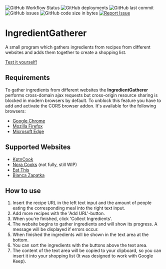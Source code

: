 ![GitHub Workflow Status](https://img.shields.io/github/workflow/status/Slartibartfass2/IngredientGatherer/pages%20build%20and%20deployment?logo=github)
![GitHub deployments](https://img.shields.io/github/deployments/Slartibartfass2/IngredientGatherer/github-pages?logo=github)
![GitHub last commit](https://img.shields.io/github/last-commit/Slartibartfass2/IngredientGatherer?logo=github)
![GitHub issues](https://img.shields.io/github/issues-raw/Slartibartfass2/IngredientGatherer?logo=github)
![GitHub code size in bytes](https://img.shields.io/github/languages/code-size/Slartibartfass2/IngredientGatherer?logo=github)
[![Report Issue](https://img.shields.io/badge/-Report%20issue-red?style=flat&logo=data:image/png;base64,iVBORw0KGgoAAAANSUhEUgAAACQAAAAkCAYAAADhAJiYAAAAsklEQVR4Ae3UEQzEQBCF4YVzd66nrvWs0+JBPeNUdzzPYT11Onen/3TwLbyl+ZPBSb5sstOq1VXAAEKc7sZczPf2Y3woPyajfBg/yo/JKDfmTr/qVlHOl4m0F+hpKGAAGEG5roBiISgKVKACGQ6jFyRUoAc4gA78HKCTufa025lrKKAX8EFvS7sHeleTmkd9gQ3YgWcWY0ClDBgvKmEMKCNGR/kxflTCuFAnEOKMVlWL+wNsSof8wQFurAAAAABJRU5ErkJggg==)](https://github.com/Slartibartfass2/IngredientGatherer/issues "Click to report issue")

# IngredientGatherer
A small program which gathers ingredients from recipes from different websites and adds them together to create a shopping list.

[Test it yourself!](https://slartibartfass2.github.io/IngredientGatherer)

## Requirements
To gather ingredients from different websites the **IngredientGatherer** performs cross-domain ajax requests but cross-origin
resource sharing is blocked in modern browsers by default. To unblock this feature you have to add and activate the CORS browser addon.
It's available for the following browsers:
- [Google Chrome](https://chrome.google.com/webstore/detail/allow-cors-access-control/lhobafahddgcelffkeicbaginigeejlf)
- [Mozilla Firefox](https://addons.mozilla.org/en-US/firefox/addon/access-control-allow-origin/)
- [Microsoft Edge](https://microsoftedge.microsoft.com/addons/detail/allow-cors-accesscontro/bhjepjpgngghppolkjdhckmnfphffdag)

## Supported Websites
- [KptnCook](https://www.kptncook.com/)
- [Nora Cooks](https://www.noracooks.com/) (not fully, still WIP)
- [Eat This](https://www.eat-this.org/)
- [Bianca Zapatka](https://biancazapatka.com/de/)

## How to use
1. Insert the recipe URL in the left text input and the amount of people eating the corresponding meal into the right text input.
2. Add more recipes with the 'Add URL'-button.
3. When you're finished, click 'Collect Ingredients'.
4. The website begins to gather ingredients and will show its progress. A message will be displayed if errors occur.
5. When finished the ingredients will be shown in the text area at the bottom.
6. You can sort the ingredients with the buttons above the text area.
7. The content of the text area will be copied to your clipboard, so you can insert it into your shopping list (It was designed to work with Google Keep).